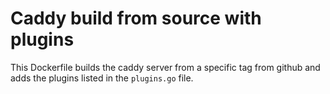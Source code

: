# Caddy build from source with plugins

This Dockerfile builds the caddy server from a specific tag from github and adds
the plugins listed in the `plugins.go` file.


